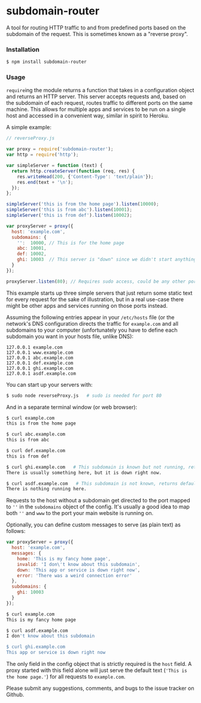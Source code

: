 # subdomain-router

A tool for routing HTTP traffic to and from predefined ports based on the subdomain of the request. This is sometimes known as a "reverse proxy".

### Installation

```sh
$ npm install subdomain-router
```

### Usage

`require`ing the module returns a function that takes in a configuration object and returns an HTTP server.  This server accepts requests and, based on the subdomain of each request, routes traffic to different ports on the same machine. This allows for multiple apps and services to be run on a single host and accessed in a convenient way, similar in spirit to Heroku.

A simple example:

```javascript
// reverseProxy.js

var proxy = require('subdomain-router');
var http = require('http');

var simpleServer = function (text) {
  return http.createServer(function (req, res) {
    res.writeHead(200, {'Content-Type': 'text/plain'});
    res.end(text + '\n');
  });
};

simpleServer('this is from the home page').listen(10000);
simpleServer('this is from abc').listen(10001);
simpleServer('this is from def').listen(10002);

var proxyServer = proxy({
  host: 'example.com',
  subdomains: {
    '':  10000, // This is for the home page
    abc: 10001,
    def: 10002,
    ghi: 10003  // This server is "down" since we didn't start anything up on port 10003
  }
});

proxyServer.listen(80); // Requires sudo access, could be any other port
```

This example starts up three simple servers that just return some static text for every request for the sake of illustration, but in a real use-case there might be other apps and services running on those ports instead.

Assuming the following entries appear in your `/etc/hosts` file (or the network's DNS configuration directs the traffic for `example.com` and all subdomains to your computer (unfortunately you have to define each subdomain you want in your hosts file, unlike DNS):

```
127.0.0.1 example.com
127.0.0.1 www.example.com
127.0.0.1 abc.example.com
127.0.0.1 def.example.com
127.0.0.1 ghi.example.com
127.0.0.1 asdf.example.com
```

You can start up your servers with:

```sh
$ sudo node reverseProxy.js   # sudo is needed for port 80
```

And in a separate terminal window (or web browser):

```sh
$ curl example.com
this is from the home page

$ curl abc.example.com
this is from abc

$ curl def.example.com
this is from def

$ curl ghi.example.com   # This subdomain is known but not running, returns default response
There is usually something here, but it is down right now.

$ curl asdf.example.com   # This subdomain is not known, returns default response
There is nothing running here.
```

Requests to the host without a subdomain get directed to the port mapped to `''` in the `subdomains` object of the config. It's usually a good idea to map both `''` and `www` to the port your main website is running on.

Optionally, you can define custom messages to serve (as plain text) as follows:

```javascript
var proxyServer = proxy({
  host: 'example.com',
  messages: {
    home: 'This is my fancy home page',
    invalid: 'I don\'t know about this subdomain',
    down: 'This app or service is down right now',
    error: 'There was a weird connection error'
  },
  subdomains: {
    ghi: 10003
  }
});
```

```sh
$ curl example.com
This is my fancy home page

$ curl asdf.example.com
I don't know about this subdomain

$ curl ghi.example.com
This app or service is down right now
```

The only field in the config object that is strictly required is the `host` field. A proxy started with this field alone will just serve the default text (`'This is the home page.'`) for all requests to `example.com`.

Please submit any suggestions, comments, and bugs to the issue tracker on Github.
